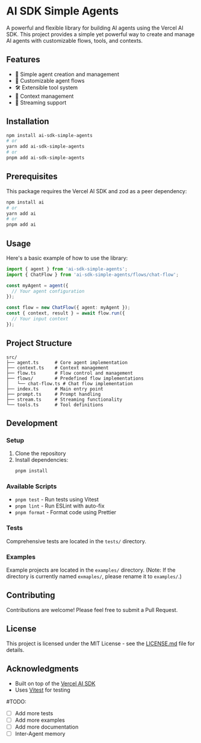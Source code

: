 # AI SDK Simple Agents

A powerful and flexible library for building AI agents using the Vercel AI SDK. This project provides a simple yet powerful way to create and manage AI agents with customizable flows, tools, and contexts.

## Features

- 🤖 Simple agent creation and management
- 🔄 Customizable agent flows
- 🛠️ Extensible tool system
- 📝 Context management
- 🔄 Streaming support

## Installation

```bash
npm install ai-sdk-simple-agents
# or
yarn add ai-sdk-simple-agents
# or
pnpm add ai-sdk-simple-agents
```

## Prerequisites

This package requires the Vercel AI SDK and zod as a peer dependency:

```bash
npm install ai
# or
yarn add ai
# or
pnpm add ai
```

## Usage

Here's a basic example of how to use the library:

```typescript
import { agent } from 'ai-sdk-simple-agents';
import { ChatFlow } from 'ai-sdk-simple-agents/flows/chat-flow';

const myAgent = agent({
  // Your agent configuration
});

const flow = new ChatFlow({ agent: myAgent });
const { context, result } = await flow.run({
  // Your input context
});
```

## Project Structure

```
src/
├── agent.ts      # Core agent implementation
├── context.ts    # Context management
├── flow.ts       # Flow control and management
├── flows/        # Predefined flow implementations
│   └── chat-flow.ts # Chat flow implementation
├── index.ts      # Main entry point
├── prompt.ts     # Prompt handling
├── stream.ts     # Streaming functionality
└── tools.ts      # Tool definitions
```

## Development

### Setup

1. Clone the repository
2. Install dependencies:
   ```bash
   pnpm install
   ```

### Available Scripts

- `pnpm test` - Run tests using Vitest
- `pnpm lint` - Run ESLint with auto-fix
- `pnpm format` - Format code using Prettier


### Tests

Comprehensive tests are located in the `tests/` directory.

### Examples

Example projects are located in the `examples/` directory. (Note: If the directory is currently named `exmaples/`, please rename it to `examples/`.)

## Contributing

Contributions are welcome! Please feel free to submit a Pull Request.

## License

This project is licensed under the MIT License - see the [LICENSE.md](LICENSE.md) file for details.


## Acknowledgments

- Built on top of the [Vercel AI SDK](https://sdk.vercel.ai/docs)
- Uses [Vitest](https://vitest.dev/) for testing

#TODO:
- [ ] Add more tests
- [ ] Add more examples
- [ ] Add more documentation
- [ ] Inter-Agent memory